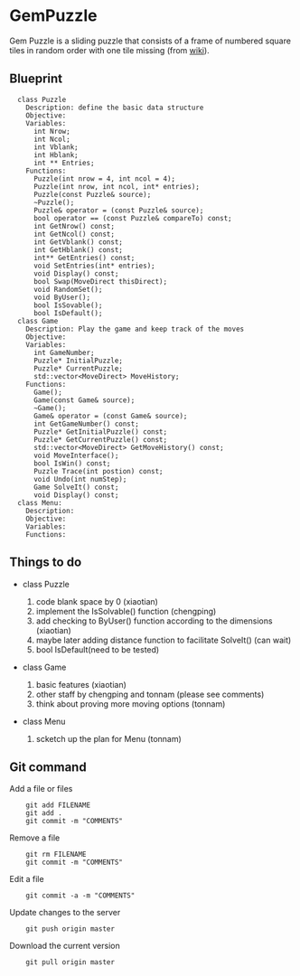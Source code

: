 ﻿GemPuzzle
=========
Gem Puzzle is a sliding puzzle that consists of a frame of numbered square tiles in random order with one tile missing (from [wiki](http://en.wikipedia.org/wiki/15_puzzle)).

## Blueprint
```
  class Puzzle
    Description: define the basic data structure
    Objective:
    Variables:
      int Nrow;
      int Ncol;
      int Vblank;
      int Hblank;
      int ** Entries;
    Functions:
      Puzzle(int nrow = 4, int ncol = 4);
      Puzzle(int nrow, int ncol, int* entries);
      Puzzle(const Puzzle& source);
      ~Puzzle();
      Puzzle& operator = (const Puzzle& source);
      bool operator == (const Puzzle& compareTo) const;
      int GetNrow() const;
      int GetNcol() const;
      int GetVblank() const;
      int GetHblank() const;
      int** GetEntries() const;
      void SetEntries(int* entries);
      void Display() const;
      bool Swap(MoveDirect thisDirect);
      void RandomSet();
      void ByUser();
      bool IsSovable();
      bool IsDefault();
  class Game
    Description: Play the game and keep track of the moves
    Objective:
    Variables:
      int GameNumber;
      Puzzle* InitialPuzzle;
      Puzzle* CurrentPuzzle;
      std::vector<MoveDirect> MoveHistory;
    Functions:
      Game();
      Game(const Game& source);
      ~Game();
      Game& operator = (const Game& source);
      int GetGameNumber() const;
      Puzzle* GetInitialPuzzle() const;
      Puzzle* GetCurrentPuzzle() const;
      std::vector<MoveDirect> GetMoveHistory() const;
      void MoveInterface();
      bool IsWin() const;
      Puzzle Trace(int postion) const;
      void Undo(int numStep);
      Game SolveIt() const;
      void Display() const;
  class Menu:
    Description:
    Objective:
    Variables:
    Functions:

```

## Things to do

* class Puzzle
	1. code blank space by 0 (xiaotian)
	2. implement the IsSolvable() function (chengping)
	3. add checking to ByUser() function according to the dimensions (xiaotian)
	4. maybe later adding distance function to facilitate SolveIt() (can wait)
	5. bool IsDefault(need to be tested)
* class Game
	1. basic features (xiaotian)
	2. other staff by chengping and tonnam (please see comments)
	3. think about proving more moving options (tonnam)

* class Menu
	1. scketch up the plan for Menu (tonnam)


## Git command

Add a file or files
```
    git add FILENAME
    git add .
    git commit -m "COMMENTS"
```

Remove a file
```
    git rm FILENAME
    git commit -m "COMMENTS"
```
Edit a file
```
    git commit -a -m "COMMENTS"
```
Update changes to the server
```
    git push origin master
```

Download the current version
```
    git pull origin master
```
